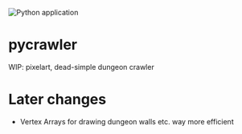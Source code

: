 ![Python application](https://github.com/cgloeckner/pycrawler/workflows/pycrawler/badge.svg?branch=master)

# pycrawler

WIP: pixelart, dead-simple dungeon crawler

# Later changes

- Vertex Arrays for drawing dungeon walls etc. way more efficient

